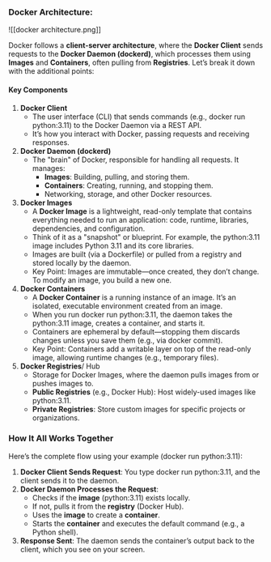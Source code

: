 ### Docker Architecture:

![[docker architecture.png]]

Docker follows a **client-server architecture**, where the **Docker Client** sends requests to the **Docker Daemon (dockerd)**, which processes them using **Images** and **Containers**, often pulling from **Registries**. Let’s break it down with the additional points:

#### Key Components

1. **Docker Client**
    - The user interface (CLI) that sends commands (e.g., docker run python:3.11) to the Docker Daemon via a REST API.
    - It’s how you interact with Docker, passing requests and receiving responses.
2. **Docker Daemon (dockerd)**
    - The "brain" of Docker, responsible for handling all requests. It manages:
        - **Images**: Building, pulling, and storing them.
        - **Containers**: Creating, running, and stopping them.
        - Networking, storage, and other Docker resources.
3. **Docker Images**
    - A **Docker Image** is a lightweight, read-only template that contains everything needed to run an application: code, runtime, libraries, dependencies, and configuration.
    - Think of it as a "snapshot" or blueprint. For example, the python:3.11 image includes Python 3.11 and its core libraries.
    - Images are built (via a Dockerfile) or pulled from a registry and stored locally by the daemon.
    - Key Point: Images are immutable—once created, they don’t change. To modify an image, you build a new one.
4. **Docker Containers**
    - A **Docker Container** is a running instance of an image. It’s an isolated, executable environment created from an image.
    - When you run docker run python:3.11, the daemon takes the python:3.11 image, creates a container, and starts it.
    - Containers are ephemeral by default—stopping them discards changes unless you save them (e.g., via docker commit).
    - Key Point: Containers add a writable layer on top of the read-only image, allowing runtime changes (e.g., temporary files).
5. **Docker Registries**/ Hub
    - Storage for Docker Images, where the daemon pulls images from or pushes images to.
    - **Public Registries** (e.g., Docker Hub): Host widely-used images like python:3.11.
    - **Private Registries**: Store custom images for specific projects or organizations.
### How It All Works Together

Here’s the complete flow using your example (docker run python:3.11):

1. **Docker Client Sends Request**: You type docker run python:3.11, and the client sends it to the daemon.
2. **Docker Daemon Processes the Request**:
    - Checks if the **image** (python:3.11) exists locally.
    - If not, pulls it from the **registry** (Docker Hub).
    - Uses the **image** to create a **container**.
    - Starts the **container** and executes the default command (e.g., a Python shell).
3. **Response Sent**: The daemon sends the container’s output back to the client, which you see on your screen.
